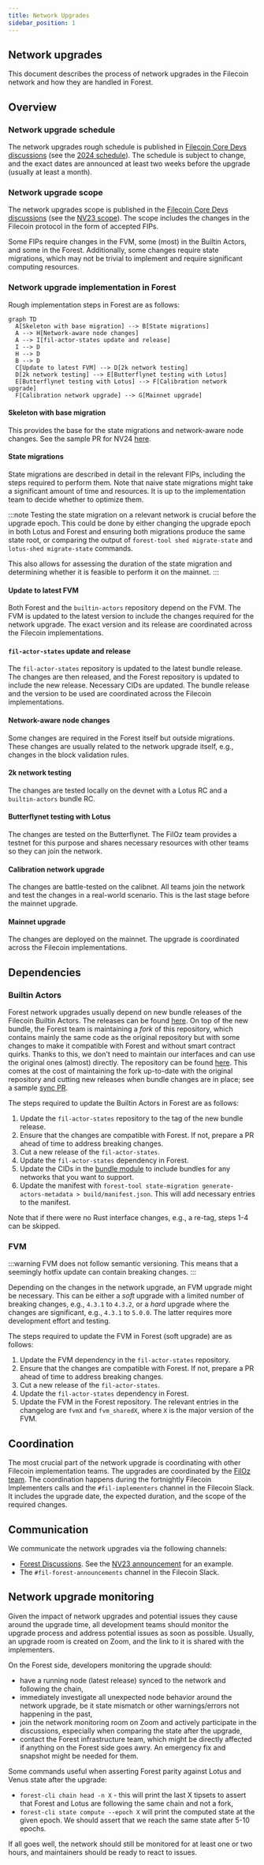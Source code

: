 ```yaml
---
title: Network Upgrades
sidebar_position: 1
---
```


## Network upgrades

This document describes the process of network upgrades in the Filecoin network and how they are handled in Forest.

## Overview

### Network upgrade schedule

The network upgrades rough schedule is published in [Filecoin Core Devs discussions](https://github.com/filecoin-project/core-devs/discussions) (see the [2024 schedule](https://github.com/filecoin-project/core-devs/discussions/155)). The schedule is subject to change, and the exact dates are announced at least two weeks before the upgrade (usually at least a month).

### Network upgrade scope

The network upgrades scope is published in the [Filecoin Core Devs discussions](https://github.com/filecoin-project/core-devs/discussions) (see the [NV23 scope](https://github.com/filecoin-project/core-devs/discussions/149)). The scope includes the changes in the Filecoin protocol in the form of accepted FIPs.

Some FIPs require changes in the FVM, some (most) in the Builtin Actors, and some in the Forest. Additionally, some changes require state migrations, which may not be trivial to implement and require significant computing resources.

### Network upgrade implementation in Forest

Rough implementation steps in Forest are as follows:

```mermaid
graph TD
  A[Skeleton with base migration] --> B[State migrations]
  A --> H[Network-aware node changes]
  A --> I[fil-actor-states update and release]
  I --> D
  H --> D
  B --> D
  C[Update to latest FVM] --> D[2k network testing]
  D[2k network testing] --> E[Butterflynet testing with Lotus]
  E[Butterflynet testing with Lotus] --> F[Calibration network upgrade]
  F[Calibration network upgrade] --> G[Mainnet upgrade]
```

#### Skeleton with base migration

This provides the base for the state migrations and network-aware node changes. See the sample PR for NV24 [here](https://github.com/ChainSafe/forest/pull/4819).

#### State migrations

State migrations are described in detail in the relevant FIPs, including the steps required to perform them. Note that naive state migrations might take a significant amount of time and resources. It is up to the implementation team to decide whether to optimize them.

:::note
Testing the state migration on a relevant network is crucial before the upgrade epoch. This could be done by either changing the upgrade epoch in both Lotus and Forest and ensuring both migrations produce the same state root, or comparing the output of `forest-tool shed migrate-state` and `lotus-shed migrate-state` commands.

This also allows for assessing the duration of the state migration and determining whether it is feasible to perform it on the mainnet.
:::

#### Update to latest FVM

Both Forest and the `builtin-actors` repository depend on the FVM. The FVM is updated to the latest version to include the changes required for the network upgrade. The exact version and its release are coordinated across the Filecoin implementations.

#### `fil-actor-states` update and release

The `fil-actor-states` repository is updated to the latest bundle release. The changes are then released, and the Forest repository is updated to include the new release. Necessary CIDs are updated. The bundle release and the version to be used are coordinated across the Filecoin implementations.

#### Network-aware node changes

Some changes are required in the Forest itself but outside migrations. These changes are usually related to the network upgrade itself, e.g., changes in the block validation rules.

#### 2k network testing

The changes are tested locally on the devnet with a Lotus RC and a `builtin-actors` bundle RC.

#### Butterflynet testing with Lotus

The changes are tested on the Butterflynet. The FilOz team provides a testnet for this purpose and shares necessary resources with other teams so they can join the network.

#### Calibration network upgrade

The changes are battle-tested on the calibnet. All teams join the network and test the changes in a real-world scenario. This is the last stage before the mainnet upgrade.

#### Mainnet upgrade

The changes are deployed on the mainnet. The upgrade is coordinated across the Filecoin implementations.

## Dependencies

### Builtin Actors

Forest network upgrades usually depend on new bundle releases of the Filecoin Builtin Actors. The releases can be found [here](https://github.com/filecoin-project/builtin-actors/releases). On top of the new bundle, the Forest team is maintaining a _fork_ of this repository, which contains mainly the same code as the original repository but with some changes to make it compatible with Forest and without smart contract quirks. Thanks to this, we don't need to maintain our interfaces and can use the original ones (almost) directly. The repository can be found [here](https://github.com/ChainSafe/fil-actor-states). This comes at the cost of maintaining the fork up-to-date with the original repository and cutting new releases when bundle changes are in place; see a sample [sync PR](https://github.com/ChainSafe/fil-actor-states/pull/311).

The steps required to update the Builtin Actors in Forest are as follows:

1. Update the `fil-actor-states` repository to the tag of the new bundle release.
2. Ensure that the changes are compatible with Forest. If not, prepare a PR ahead of time to address breaking changes.
3. Cut a new release of the `fil-actor-states`.
4. Update the `fil-actor-states` dependency in Forest.
5. Update the CIDs in the [bundle module](https://github.com/ChainSafe/forest/blob/main/src/networks/actors_bundle.rs) to include bundles for any networks that you want to support.
6. Update the manifest with `forest-tool state-migration generate-actors-metadata > build/manifest.json`. This will add necessary entries to the manifest.

Note that if there were no Rust interface changes, e.g., a re-tag, steps 1-4 can be skipped.

### FVM

:::warning
FVM does not follow semantic versioning. This means that a seemingly hotfix update can contain breaking changes.
:::

Depending on the changes in the network upgrade, an FVM upgrade might be necessary. This can be either a _soft_ upgrade with a limited number of breaking changes, e.g., `4.3.1` to `4.3.2`, or a _hard_ upgrade where the changes are significant, e.g., `4.3.1` to `5.0.0`. The latter requires more development effort and testing.

The steps required to update the FVM in Forest (soft upgrade) are as follows:

1. Update the FVM dependency in the `fil-actor-states` repository.
2. Ensure that the changes are compatible with Forest. If not, prepare a PR ahead of time to address breaking changes.
3. Cut a new release of the `fil-actor-states`.
4. Update the `fil-actor-states` dependency in Forest.
5. Update the FVM in the Forest repository. The relevant entries in the changelog are `fvmX` and `fvm_sharedX`, where `X` is the major version of the FVM.

## Coordination

The most crucial part of the network upgrade is coordinating with other Filecoin implementation teams. The upgrades are coordinated by the [FilOz team](https://www.filoz.org). The coordination happens during the fortnightly Filecoin Implementers calls and the `#fil-implementers` channel in the Filecoin Slack. It includes the upgrade date, the expected duration, and the scope of the required changes.

## Communication

We communicate the network upgrades via the following channels:

- [Forest Discussions](https://github.com/ChainSafe/forest/discussions). See the [NV23 announcement](https://github.com/ChainSafe/forest/discussions/4488) for an example.
- The `#fil-forest-announcements` channel in the Filecoin Slack.

## Network upgrade monitoring

Given the impact of network upgrades and potential issues they cause around the upgrade time, all development teams should monitor the upgrade process and address potential issues as soon as possible. Usually, an upgrade room is created on Zoom, and the link to it is shared with the implementers.

On the Forest side, developers monitoring the upgrade should:

- have a running node (latest release) synced to the network and following the chain,
- immediately investigate all unexpected node behavior around the network upgrade, be it state mismatch or other warnings/errors not happening in the past,
- join the network monitoring room on Zoom and actively participate in the discussions, especially when comparing the state after the upgrade,
- contact the Forest infrastructure team, which might be directly affected if anything on the Forest side goes awry. An emergency fix and snapshot might be needed for them.

Some commands useful when asserting Forest parity against Lotus and Venus state after the upgrade:

- `forest-cli chain head -n X` - this will print the last X tipsets to assert that Forest and Lotus are following the same chain and not a fork,
- `forest-cli state compute --epoch X` will print the computed state at the given epoch. We should assert that we reach the same state after 5-10 epochs.

If all goes well, the network should still be monitored for at least one or two hours, and maintainers should be ready to react to issues.
